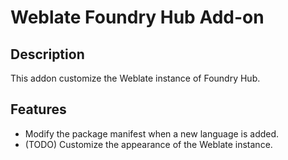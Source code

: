 # Weblate Foundry Hub Add-on

## Description
This addon customize the Weblate instance of Foundry Hub.

## Features
* Modify the package manifest when a new language is added.
* (TODO) Customize the appearance of the Weblate instance.
